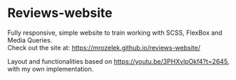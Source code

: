 # Reviews-website
Fully responsive, simple website to train working with SCSS, FlexBox and Media Queries.  
Check out the site at: https://mrozelek.github.io/reviews-website/ 
  
Layout and functionalities based on https://youtu.be/3PHXvlpOkf4?t=2645, with my own implementation.
